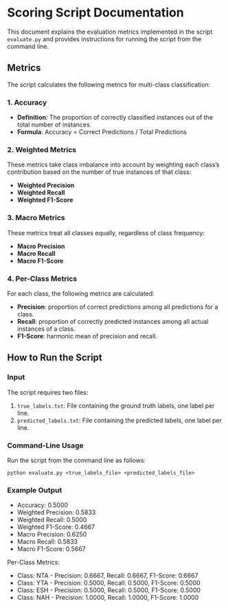 # Scoring Script Documentation

This document explains the evaluation metrics implemented in the script `evaluate.py` and provides instructions for running the script from the command line.

## Metrics

The script calculates the following metrics for multi-class classification:

### 1. **Accuracy**

- **Definition**: The proportion of correctly classified instances out of the total number of instances.
- **Formula**: Accuracy = Correct Predictions / Total Predictions

### 2. **Weighted Metrics**

These metrics take class imbalance into account by weighting each class’s contribution based on the number of true instances of that class:

- **Weighted Precision**
- **Weighted Recall**
- **Weighted F1-Score**

### 3. **Macro Metrics**

These metrics treat all classes equally, regardless of class frequency:

- **Macro Precision**
- **Macro Recall**
- **Macro F1-Score**

### 4. **Per-Class Metrics**

For each class, the following metrics are calculated:

- **Precision**: proportion of correct predictions among all predictions for a class.
- **Recall**: proportion of correctly predicted instances among all actual instances of a class.
- **F1-Score**: harmonic mean of precision and recall.

## How to Run the Script

### Input

The script requires two files:

1. `true_labels.txt`: File containing the ground truth labels, one label per line.
2. `predicted_labels.txt`: File containing the predicted labels, one label per line.

### Command-Line Usage

Run the script from the command line as follows:

```
python evaluate.py <true_labels_file> <predicted_labels_file>
```

### Example Output

- Accuracy: 0.5000
- Weighted Precision: 0.5833
- Weighted Recall: 0.5000
- Weighted F1-Score: 0.4667
- Macro Precision: 0.6250
- Macro Recall: 0.5833
- Macro F1-Score: 0.5667

Per-Class Metrics:

- Class: NTA - Precision: 0.6667, Recall: 0.6667, F1-Score: 0.6667
- Class: YTA - Precision: 0.5000, Recall: 0.5000, F1-Score: 0.5000
- Class: ESH - Precision: 0.5000, Recall: 0.5000, F1-Score: 0.5000
- Class: NAH - Precision: 1.0000, Recall: 1.0000, F1-Score: 1.0000
